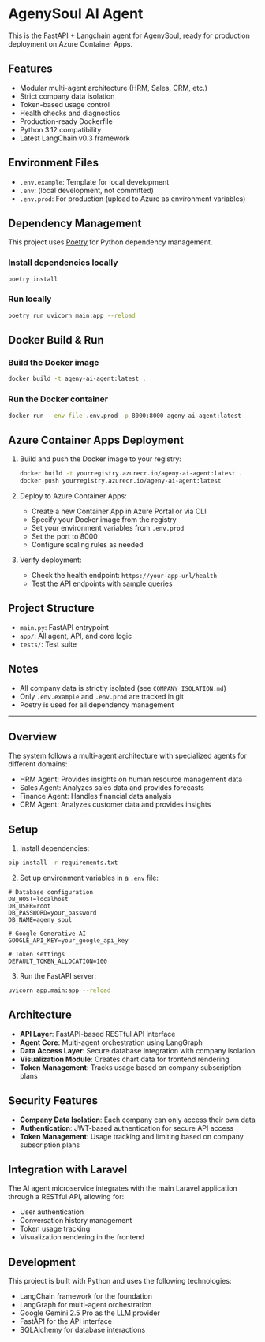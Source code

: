 # AgenySoul AI Agent

This is the FastAPI + Langchain agent for AgenySoul, ready for production deployment on Azure Container Apps.

## Features
- Modular multi-agent architecture (HRM, Sales, CRM, etc.)
- Strict company data isolation
- Token-based usage control
- Health checks and diagnostics
- Production-ready Dockerfile
- Python 3.12 compatibility
- Latest LangChain v0.3 framework

## Environment Files
- `.env.example`: Template for local development
- `.env`: (local development, not committed)
- `.env.prod`: For production (upload to Azure as environment variables)

## Dependency Management
This project uses [Poetry](https://python-poetry.org/) for Python dependency management.

### Install dependencies locally
```bash
poetry install
```

### Run locally
```bash
poetry run uvicorn main:app --reload
```

## Docker Build & Run

### Build the Docker image
```bash
docker build -t ageny-ai-agent:latest .
```

### Run the Docker container
```bash
docker run --env-file .env.prod -p 8000:8000 ageny-ai-agent:latest
```

## Azure Container Apps Deployment
1. Build and push the Docker image to your registry:
   ```bash
   docker build -t yourregistry.azurecr.io/ageny-ai-agent:latest .
   docker push yourregistry.azurecr.io/ageny-ai-agent:latest
   ```

2. Deploy to Azure Container Apps:
   - Create a new Container App in Azure Portal or via CLI
   - Specify your Docker image from the registry
   - Set your environment variables from `.env.prod`
   - Set the port to 8000
   - Configure scaling rules as needed

3. Verify deployment:
   - Check the health endpoint: `https://your-app-url/health`
   - Test the API endpoints with sample queries

## Project Structure
- `main.py`: FastAPI entrypoint
- `app/`: All agent, API, and core logic
- `tests/`: Test suite

## Notes
- All company data is strictly isolated (see `COMPANY_ISOLATION.md`)
- Only `.env.example` and `.env.prod` are tracked in git
- Poetry is used for all dependency management

---

## Overview

The system follows a multi-agent architecture with specialized agents for different domains:
- HRM Agent: Provides insights on human resource management data
- Sales Agent: Analyzes sales data and provides forecasts
- Finance Agent: Handles financial data analysis
- CRM Agent: Analyzes customer data and provides insights

## Setup

1. Install dependencies:
```bash
pip install -r requirements.txt
```

2. Set up environment variables in a `.env` file:
```
# Database configuration
DB_HOST=localhost
DB_USER=root
DB_PASSWORD=your_password
DB_NAME=ageny_soul

# Google Generative AI
GOOGLE_API_KEY=your_google_api_key

# Token settings
DEFAULT_TOKEN_ALLOCATION=100
```

3. Run the FastAPI server:
```bash
uvicorn app.main:app --reload
```

## Architecture

- **API Layer**: FastAPI-based RESTful API interface
- **Agent Core**: Multi-agent orchestration using LangGraph
- **Data Access Layer**: Secure database integration with company isolation
- **Visualization Module**: Creates chart data for frontend rendering
- **Token Management**: Tracks usage based on company subscription plans

## Security Features

- **Company Data Isolation**: Each company can only access their own data
- **Authentication**: JWT-based authentication for secure API access
- **Token Management**: Usage tracking and limiting based on company subscription plans

## Integration with Laravel

The AI agent microservice integrates with the main Laravel application through a RESTful API, allowing for:
- User authentication
- Conversation history management
- Token usage tracking
- Visualization rendering in the frontend

## Development

This project is built with Python and uses the following technologies:
- LangChain framework for the foundation
- LangGraph for multi-agent orchestration
- Google Gemini 2.5 Pro as the LLM provider
- FastAPI for the API interface
- SQLAlchemy for database interactions
